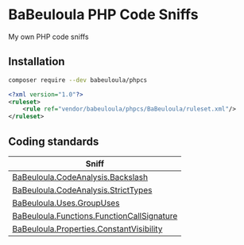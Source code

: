 # BaBeuloula PHP Code Sniffs

My own PHP code sniffs

## Installation

```bash
composer require --dev babeuloula/phpcs
```

```xml
<?xml version="1.0"?>
<ruleset>
    <rule ref="vendor/babeuloula/phpcs/BaBeuloula/ruleset.xml"/>
</ruleset>
```

## Coding standards

| Sniff |
|-------|
| [BaBeuloula.CodeAnalysis.Backslash](https://github.com/babeuloula/phpcs/blob/master/BaBeuloula/Sniffs/CodeAnalysis/BackslashSniff.php) |
| [BaBeuloula.CodeAnalysis.StrictTypes](https://github.com/babeuloula/phpcs/blob/master/BaBeuloula/Sniffs/CodeAnalysis/StrictTypesSniff.php) |
| [BaBeuloula.Uses.GroupUses](https://github.com/babeuloula/phpcs/blob/master/BaBeuloula/Sniffs/Uses/GroupUsesSniff.php) |
| [BaBeuloula.Functions.FunctionCallSignature](https://github.com/babeuloula/phpcs/blob/master/BaBeuloula/Sniffs/Functions/FunctionCallSignatureSniff.php) |
| [BaBeuloula.Properties.ConstantVisibility](https://github.com/babeuloula/phpcs/blob/master/BaBeuloula/Sniffs/Properties/ConstantVisibilitySniff.php) |

